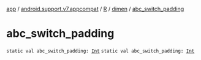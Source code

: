 [app](../../../index.md) / [android.support.v7.appcompat](../../index.md) / [R](../index.md) / [dimen](index.md) / [abc_switch_padding](.)

# abc_switch_padding

`static val abc_switch_padding: `[`Int`](https://kotlinlang.org/api/latest/jvm/stdlib/kotlin/-int/index.html)
`static val abc_switch_padding: `[`Int`](https://kotlinlang.org/api/latest/jvm/stdlib/kotlin/-int/index.html)